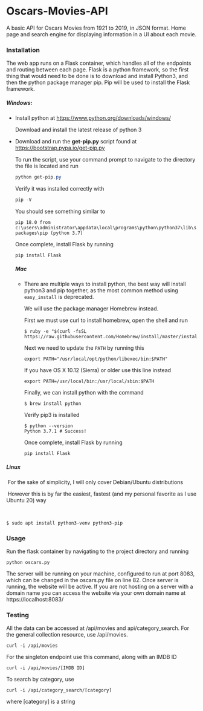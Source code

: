 # Oscars-Movies-API
A basic API for Oscars Movies from 1921 to 2019, in JSON format. Home page and search engine for displaying information in a UI about each movie.
### Installation

The web app runs on a Flask container, which handles all of the endpoints and routing between each page. Flask is a python framework, so the first thing that would need to be done is to download and install Python3, and then the python package manager pip. Pip will be used to install the Flask framework.

##### Windows:

- Install python at https://www.python.org/downloads/windows/

  Download and install the latest release of python 3

- Download and run the **get-pip.py** script found at https://bootstrap.pypa.io/get-pip.py

  To run the script, use your command prompt to navigate to the directory the file is located and run

  ```powershell
  python get-pip.py
  ```

  Verify it was installed correctly with

  ```powershell
  pip -V
  ```

  You should see something similar to

  ```
  pip 18.0 from c:\users\administrator\appdata\local\programs\python\python37\lib\site-packages\pip (python 3.7)
  ```

  Once complete, install Flask by running

  ```
  pip install Flask
  ```

  

  ##### Mac

  - There are multiple ways to install python, the best way will install python3 and pip together, as the most common method using ```easy_install``` is deprecated.

    We will use the package manager Homebrew instead.

    First we must use curl to install homebrew, open the shell and run

    ```shell
    $ ruby -e "$(curl -fsSL https://raw.githubusercontent.com/Homebrew/install/master/install)"
    ```

    Next we need to update the ```PATH```  by running this

    ```shell
    export PATH="/usr/local/opt/python/libexec/bin:$PATH"
    ```

    If you have OS X 10.12 (Sierra) or older use this line instead

    ```shell
    export PATH=/usr/local/bin:/usr/local/sbin:$PATH
    ```

    Finally, we can install python with the command

    ```shell
    $ brew install python
    ```

    Verify pip3 is installed

    ```shell
    $ python --version
    Python 3.7.1 # Success!
    ```

    Once complete, install Flask by running

    ```
    pip install Flask
    ```

##### Linux

​			  For the sake of simplicity, I will only cover Debian/Ubuntu distributions

​			  However this is by far the easiest, fastest (and my personal favorite as I use Ubuntu 20) way

​				

```shell
$ sudo apt install python3-venv python3-pip
```



### Usage

Run the flask container by navigating to the project directory and running 

```shell
python oscars.py
```

The server will be running on your machine, configured to run at port 8083, which can be changed in the oscars.py file on line 82. Once server is running, the website will be active. If you are not hosting on a server with a domain name you can access the website via your own domain name at https://localhost:8083/



### Testing

All the data can be accessed at /api/movies and api/category_search. For the general collection resource, use /api/movies.

```
curl -i /api/movies
```

For the singleton endpoint use this command, along with an IMDB ID

```
curl -i /api/movies/[IMDB ID]
```

To search by category, use

```
curl -i /api/category_search/[category]
```

where [category] is a string
